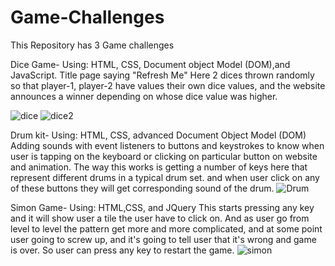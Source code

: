 # Game-Challenges

This Repository has 3 Game challenges

Dice Game- 
Using: HTML, CSS, Document object Model (DOM),and JavaScript.
Title page saying "Refresh Me"
Here 2 dices thrown randomly so that player-1, player-2 have values their own dice values, and the website announces a winner depending on whose dice value was higher.

![dice](https://user-images.githubusercontent.com/39625554/159673840-af19cea7-395e-4c1a-b1b8-ac91375b7617.png) ![dice2](https://user-images.githubusercontent.com/39625554/159673866-a5389b24-dcf4-4dfc-9c05-c957c9dfd5d9.PNG)

Drum kit-
Using: HTML, CSS, advanced Document Object Model (DOM)
Adding sounds with event listeners to buttons and keystrokes to know when user is tapping on the keyboard or clicking on particular button on website and animation.
The way this works is getting a number of keys here that represent different drums in a typical drum set. and when user click on any of these buttons they will get corresponding sound of the drum. 
![Drum](https://user-images.githubusercontent.com/39625554/159673892-df1b2576-3dc7-4a77-ad2c-bd6d5eafbe4b.PNG)

Simon Game-
Using: HTML,CSS, and JQuery
This starts pressing any key and it will show user a tile the user have to click on. And as user go from level to level the pattern get more and more complicated, and at some point user going to screw up, and it's going to tell user that it's wrong and game is over. So user can press any key to restart the game.
![simon](https://user-images.githubusercontent.com/39625554/159673928-34d67519-88b3-41c5-ad64-62faf6f5f70d.PNG)
